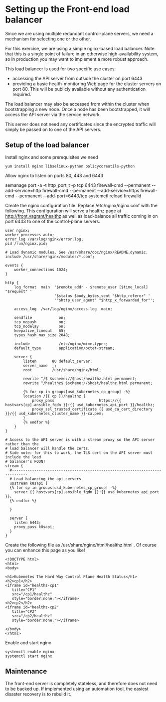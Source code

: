 # Setting up the Front-end load balancer

Since we are using multiple redundant control-plane servers, we need a
mechanism for selecting one or the other.

For this exercise, we are using a simple nginx-based load balancer. Note
that this is a single point of failure in an otherwise high-availability
system, so in production you may want to implement a more robust approach.

This load balancer is used for two specific use cases:

- accessing the API server from outside the cluster on port 6443
- providing a basic health-monitoring Web page for the cluster servers on
  port 80. This will be publicly available without any authentication required.

The load balancer may also be accessed from within the cluster when
bootstrapping a new node. Once a node has been bootstrapped, it will access the
API server via the service network.

This server does not need any certificates since the encrypted traffic will
simply be passed on to one of the API servers.

## Setup of the load balancer

Install nginx and some prerequisites we need

    yum install nginx libselinux-python policycoreutils-python

Allow nginx to listen on ports 80, 443 and 6443

   semanage port -a -t http_port_t -p tcp 6443
   firewall-cmd --permanent --add-service=http
   firewall-cmd --permanent --add-service=https
   firewall-cmd --permanent --add-port=6443/tcp
   systemctl reload firewalld

Create the nginx configuration file. Replace /etc/nginx/nginx.conf with the
following. This configuration will serve a healthz page at
http://front.vagrant/healthz as well as load-balance all traffic coming in on
port 6443 to one of the control-plane servers.


```
user nginx;
worker_processes auto;
error_log /var/log/nginx/error.log;
pid /run/nginx.pid;

# Load dynamic modules. See /usr/share/doc/nginx/README.dynamic.
include /usr/share/nginx/modules/*.conf;

events {
    worker_connections 1024;
}

http {
    log_format  main  '$remote_addr - $remote_user [$time_local] "$request" '
                      '$status $body_bytes_sent "$http_referer" '
                      '"$http_user_agent" "$http_x_forwarded_for"';

    access_log  /var/log/nginx/access.log  main;

    sendfile            on;
    tcp_nopush          on;
    tcp_nodelay         on;
    keepalive_timeout   65;
    types_hash_max_size 2048;

    include             /etc/nginx/mime.types;
    default_type        application/octet-stream;

    server {
        listen       80 default_server;
        server_name  _;
        root         /usr/share/nginx/html;

        rewrite ^/$ $scheme://$host/healthz.html permanent;
        rewrite ^/healthz$ $scheme://$host/healthz.html permanent;

        {% for cp in groups[usd_kubernetes_cp_group] -%}
        location /{{ cp }}/healthz {
            proxy_pass                    https://{{ hostvars[cp].ansible_fqdn }}:{{ usd_kubernetes_api_port }}/healthz;
            proxy_ssl_trusted_certificate {{ usd_ca_cert_directory }}/{{ usd_kubernetes_cluster_name }}-ca.pem;
        }
        {% endfor %}
    }
}

# Access to the API server is with a stream proxy so the API server rather than the
# load balancer will handle the certs.
# Side note: for this to work, the TLS cert on the API server must include the load
# balancer's FQDN!
stream {
  #-----------------------------------------------------------------------------
  # Load balancing the api servers
  upstream k8sapi {
  {% for cp in groups[usd_kubernetes_cp_group] -%}
    server {{ hostvars[cp].ansible_fqdn }}:{{ usd_kubernetes_api_port }};
  {% endfor %}

  }

  server {
    listen 6443;
    proxy_pass k8sapi;
  }
}
```

Create the following file as /usr/share/nginx/html/healthz.html . Of course
you can enhance this page as you like!

```
<!DOCTYPE html>
<html>
<body>

<h1>Kubenetes The Hard Way Control Plane Health Status</h1>
<h2>cp1</h2>
<iframe id="healthz-cp1"
   title="CP1"
   src="/cp1/healthz"
   style="border:none;"></iframe>
<h2>cp2</h2>
<iframe id="healthz-cp2"
   title="CP2"
   src="/cp2/healthz"
   style="border:none;"></iframe>

</body>
</html>

```

Enable and start nginx

    systemctl enable nginx
    systemctl start nginx

## Maintenance

The front-end server is completely stateless, and therefore does not need to be
backed up. If implemented using an automation tool, the easiest disaster
recovery is to rebuild it.

